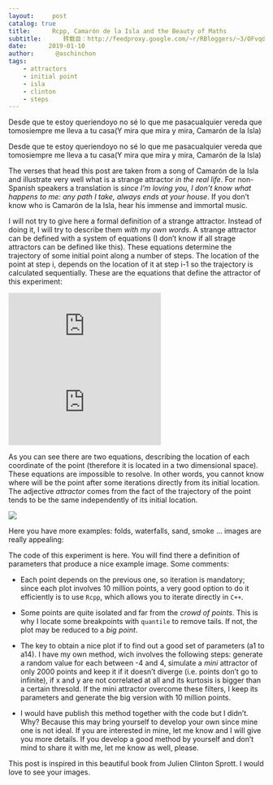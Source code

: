 ```yaml
---
layout:     post
catalog: true
title:      Rcpp, Camarón de la Isla and the Beauty of Maths
subtitle:      转载自：http://feedproxy.google.com/~r/RBloggers/~3/OFvqdn9-awQ/
date:      2019-01-10
author:      @aschinchon
tags:
    - attractors
    - initial point
    - isla
    - clinton
    - steps
---
```








Desde que te estoy queriendoyo no sé lo que me pasacualquier vereda que tomosiempre me lleva a tu casa(Y mira que mira y mira, Camarón de la Isla)

> 
Desde que te estoy queriendoyo no sé lo que me pasacualquier vereda que tomosiempre me lleva a tu casa(Y mira que mira y mira, Camarón de la Isla)


The verses that head this post are taken from a song of Camarón de la Isla and illustrate very well what is a strange attractor *in the real life*. For non-Spanish speakers a translation is *since I’m loving you, I don’t know what happens to me: any path I take, always ends at your house*. If you don’t know who is Camarón de la Isla, hear his immense and immortal music.

I will not try to give here a formal definition of a strange attractor. Instead of doing it, I will try to describe them *with my own words*. A strange attractor can be defined with a system of equations (I don’t know if all strage attractors can be defined like this). These equations determine the trajectory of some initial point along a number of steps. The location of the point at step i, depends on the location of it at step i-1 so the trajectory is calculated sequentially. These are the equations that define the attractor of this experiment:

![](https://s0.wp.com/latex.php?latex=x_%7Bn%2B1%7D%3D+a_%7B1%7D%2Ba_%7B2%7Dx_%7Bn%7D%2Ba_%7B3%7Dy_%7Bn%7D%2Ba_%7B4%7D+%7Cx_%7Bn%7D%7C%5E%7Ba_5%7D%2Ba_%7B6%7D+%7Cy_%7Bn%7D%7C%5E%7Ba_7%7D%5C%5C+y_%7Bn%2B1%7D%3D+a_%7B8%7D%2Ba_%7B9%7Dx_%7Bn%7D%2Ba_%7B10%7Dy_%7Bn%7D%2Ba_%7B11%7D+%7Cx_%7Bn%7D%7C%5E%7Ba_%7B12%7D%7D%2Ba_%7B13%7D+%7Cy_%7Bn%7D%7C%5E%7Ba_%7B14%7D%7D&bg=ffffff&%23038;fg=000&%23038;s=0)
![](https://s0.wp.com/latex.php?latex=x_%7Bn%2B1%7D%3D+a_%7B1%7D%2Ba_%7B2%7Dx_%7Bn%7D%2Ba_%7B3%7Dy_%7Bn%7D%2Ba_%7B4%7D+%7Cx_%7Bn%7D%7C%5E%7Ba_5%7D%2Ba_%7B6%7D+%7Cy_%7Bn%7D%7C%5E%7Ba_7%7D%5C%5C+y_%7Bn%2B1%7D%3D+a_%7B8%7D%2Ba_%7B9%7Dx_%7Bn%7D%2Ba_%7B10%7Dy_%7Bn%7D%2Ba_%7B11%7D+%7Cx_%7Bn%7D%7C%5E%7Ba_%7B12%7D%7D%2Ba_%7B13%7D+%7Cy_%7Bn%7D%7C%5E%7Ba_%7B14%7D%7D&bg=ffffff&%23038;fg=000&%23038;s=0)


As you can see there are two equations, describing the location of each coordinate of the point (therefore it is located in a two dimensional space). These equations are impossible to resolve. In other words, you cannot know where will be the point after some iterations directly from its initial location. The adjective *attractor* comes from the fact of the trajectory of the point tends to be the same independently of its initial location.

![](https://i2.wp.com/fronkonstin.com/wp-content/uploads/2019/01/strange13_1200-1.png?fit=604%2C604&ssl=1)


Here you have more examples: folds, waterfalls, sand, smoke … images are really appealing:

The code of this experiment is here. You will find there a definition of parameters that produce a nice example image. Some comments:

- Each point depends on the previous one, so iteration is mandatory; since each plot involves 10 million points, a very good option to do it efficiently is to use `Rcpp`, which allows you to iterate directly in `C++`.

- Some points are quite isolated and far from the *crowd of points*. This is why I locate some breakpoints with `quantile` to remove tails. If not, the plot may be reduced to a *big point*.

- The key to obtain a nice plot if to find out a good set of parameters (a1 to a14). I have my own method, wich involves the following steps: generate a random value for each between -4 and 4, simulate a *mini* attractor of only 2000 points and keep it if it doesn’t diverge (i.e. points don’t go to infinite), if x and y are not correlated at all and its kurtosis is bigger than a certain thresold. If the mini attractor overcome these filters, I keep its parameters and generate the big version with 10 million points.

- I would have publish this method together with the code but I didn’t. Why? Because this may bring yourself to develop your own since mine one is not ideal. If you are interested in mine, let me know and I will give you more details. If you develop a good method by yourself and don’t mind to share it with me, let me know as well, please.


This post is inspired in this beautiful book from Julien Clinton Sprott. I would love to see your images.
